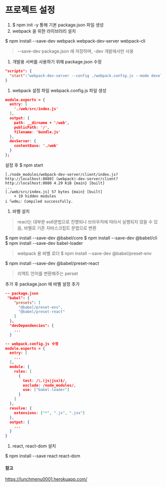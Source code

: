 # 프로젝트 설정

1. $ npm init -y 통해 기본 package.json 파일 생성
2. webpack 을 위한 라이브러리 설치

$ npm install --save-dev webpack webpack-dev-server webpack-cli
> --save-dev package.json 에 저장하며, 
> -dev 개발에서만 사용

1. 개발용 서버를 사용하기 위해 package.json 수정
``` json
"scripts": {
  "start":"webpack-dev-server --config ./webpack.config.js --mode development"
}
```

1. webpack 설정 파일 webpack.config.js 파일 생성
```json
module.exports = {
  entry: [
    './web/src/index.js'
  ],
  output: {
    path: __dirname + '/web',
    publicPath: '/',
    filename: 'bundle.js'
  },
  devServer: {
    contentBase: './web'
  }
};
```

설정 후 
$ npm start
```
[./node_modules/webpack-dev-server/client/index.js?http://localhost:8080] (webpack)-dev-server/client?http://localhost:8080 4.29 KiB {main} [built]
...
[./web/src/index.js] 57 bytes {main} [built]
    + 19 hidden modules
i ｢wdm｣: Compiled successfully.
```

1. 바벨 설치

> react는 대부분 es6문법으로 진행되나 브라우저에 따라서 실행되지 않을 수 있음, 바벨로 기존 자바스크립트 문법으로 변환

$ npm install --save-dev @babel/core
$ npm install --save-dev @babel/cli
$ npm install --save-dev babel-loader 
> webpack 용 바벨 로더
$ npm install --save-dev @babel/preset-env

$ npm install --save-dev @babel/preset-react
> 리액트 언어를 변환해주는 perset 

추가 후 package.json 에 바벨 설정 추가
```json
-- package.json
 "babel": {
    "presets": [
      "@babel/preset-env",
      "@babel/preset-react"
    ]
  },
  "devDependencies": {
    ...
  }
```

```json
-- webpack.config.js 수정
module.exports = {
  entry: [
    ...
  ],
  module: {
    rules: [
      {
        test: /\.(js|jsx)$/,
        exclude: /node_modules/,
        use: ["babel-loader"]
      }
    ]
  },
  resolve: {
    extensions: ["*", ".js", ".jsx"]
  },
  output: {
    ...
  }
}
```


1. react, react-dom 설치

$ npm install --save react react-dom


#### 참고
https://lunchmenu0001.herokuapp.com/